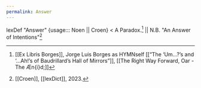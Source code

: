 ```yaml
---
permalink: Answer
---
```

lexDef "Answer" {usage::: Noen || Croen} < A Paradox.[^AnswerNoen] || N.B. "An Answer of Intentions"[^AnswerCroen]

[^AnswerNoen]: [[Ex Libris Borges]], Jorge Luis Borges as HYMNself [[“The ‘Um…?’s and ‘…Ah!’s of Baudrillard’s Hall of Mirrors”]], [[The Right Way Forward, Oar - The Æn{i}d;]]
[^AnswerCroen]: [[Croen]], [[lexDict]], 2023.
